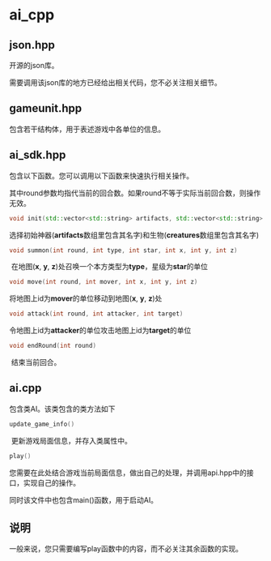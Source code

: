 # ai_cpp

## json.hpp

开源的json库。

需要调用该json库的地方已经给出相关代码，您不必关注相关细节。

## gameunit.hpp

包含若干结构体，用于表述游戏中各单位的信息。

## ai_sdk.hpp

包含以下函数。您可以调用以下函数来快速执行相关操作。

其中round参数均指代当前的回合数。如果round不等于实际当前回合数，则操作无效。
```cpp
void init(std::vector<std::string> artifacts, std::vector<std::string> creatures)
```

​		选择初始神器(**artifacts**数组里包含其名字)和生物(**creatures**数组里包含其名字)



```cpp
void summon(int round, int type, int star, int x, int y, int z)
```

​		在地图(**x**, **y**, **z**)处召唤一个本方类型为**type**，星级为**star**的单位



```cpp
void move(int round, int mover, int x, int y, int z)
```

​		将地图上id为**mover**的单位移动到地图(**x**, **y**, **z**)处



```cpp
void attack(int round, int attacker, int target)
```

​		令地图上id为**attacker**的单位攻击地图上id为**target**的单位



```cpp
void endRound(int round)
```

​		结束当前回合。

## ai.cpp

包含类AI。该类包含的类方法如下

```cpp
update_game_info()
```

​		更新游戏局面信息，并存入类属性中。

```cpp
play()
```

​		您需要在此处结合游戏当前局面信息，做出自己的处理，并调用api.hpp中的接口，实现自己的操作。

同时该文件中也包含main()函数，用于启动AI。



## 说明

一般来说，您只需要编写play函数中的内容，而不必关注其余函数的实现。

